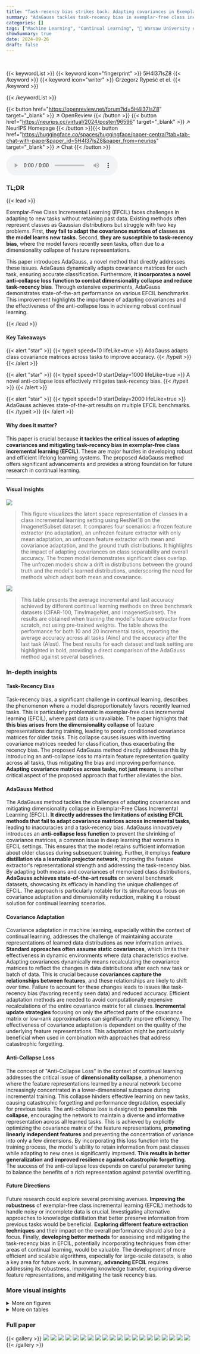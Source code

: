 ```yaml
---
title: "Task-recency bias strikes back: Adapting covariances in Exemplar-Free Class Incremental Learning"
summary: "AdaGauss tackles task-recency bias in exemplar-free class incremental learning by adapting class covariances and introducing an anti-collapse loss, achieving state-of-the-art results."
categories: []
tags: ["Machine Learning", "Continual Learning", "🏢 Warsaw University of Technology",]
showSummary: true
date: 2024-09-26
draft: false
---
```


<br>

{{< keywordList >}}
{{< keyword icon="fingerprint" >}} 5H4l37IsZ8 {{< /keyword >}}
{{< keyword icon="writer" >}} Grzegorz Rypeść et el. {{< /keyword >}}
 
{{< /keywordList >}}

{{< button href="https://openreview.net/forum?id=5H4l37IsZ8" target="_blank" >}}
↗ OpenReview
{{< /button >}}
{{< button href="https://neurips.cc/virtual/2024/poster/96596" target="_blank" >}}
↗ NeurIPS Homepage
{{< /button >}}{{< button href="https://huggingface.co/spaces/huggingface/paper-central?tab=tab-chat-with-paper&paper_id=5H4l37IsZ8&paper_from=neurips" target="_blank" >}}
↗ Chat
{{< /button >}}



<audio controls>
    <source src="https://ai-paper-reviewer.com/5H4l37IsZ8/podcast.wav" type="audio/wav">
    Your browser does not support the audio element.
</audio>


### TL;DR


{{< lead >}}

Exemplar-Free Class Incremental Learning (EFCIL) faces challenges in adapting to new tasks without retaining past data. Existing methods often represent classes as Gaussian distributions but struggle with two key problems. First, **they fail to adapt the covariance matrices of classes as the model learns new tasks**. Second, **they are susceptible to task-recency bias**, where the model favors recently seen tasks, often due to a dimensionality collapse of feature representations.



This paper introduces AdaGauss, a novel method that directly addresses these issues. AdaGauss dynamically adapts covariance matrices for each task, ensuring accurate classification. Furthermore, **it incorporates a novel anti-collapse loss function to combat dimensionality collapse and reduce task-recency bias**. Through extensive experiments, AdaGauss demonstrates state-of-the-art performance on various EFCIL benchmarks. This improvement highlights the importance of adapting covariances and the effectiveness of the anti-collapse loss in achieving robust continual learning.

{{< /lead >}}


#### Key Takeaways

{{< alert "star" >}}
{{< typeit speed=10 lifeLike=true >}} AdaGauss adapts class covariance matrices across tasks to improve accuracy. {{< /typeit >}}
{{< /alert >}}

{{< alert "star" >}}
{{< typeit speed=10 startDelay=1000 lifeLike=true >}} A novel anti-collapse loss effectively mitigates task-recency bias. {{< /typeit >}}
{{< /alert >}}

{{< alert "star" >}}
{{< typeit speed=10 startDelay=2000 lifeLike=true >}} AdaGauss achieves state-of-the-art results on multiple EFCIL benchmarks. {{< /typeit >}}
{{< /alert >}}

#### Why does it matter?
This paper is crucial because **it tackles the critical issues of adapting covariances and mitigating task-recency bias in exemplar-free class incremental learning (EFCIL)**.  These are major hurdles in developing robust and efficient lifelong learning systems. The proposed AdaGauss method offers significant advancements and provides a strong foundation for future research in continual learning.

------
#### Visual Insights



![](https://ai-paper-reviewer.com/5H4l37IsZ8/figures_1_1.jpg)

> This figure visualizes the latent space representation of classes in a class incremental learning setting using ResNet18 on the ImagenetSubset dataset.  It compares four scenarios: a frozen feature extractor (no adaptation), an unfrozen feature extractor with only mean adaptation, an unfrozen feature extractor with mean and covariance adaptation, and the ground truth distributions. It highlights the impact of adapting covariances on class separability and overall accuracy.  The frozen model demonstrates significant class overlap. The unfrozen models show a drift in distributions between the ground truth and the model's learned distributions, underscoring the need for methods which adapt both mean and covariance.





![](https://ai-paper-reviewer.com/5H4l37IsZ8/tables_6_1.jpg)

> This table presents the average incremental and last accuracy achieved by different continual learning methods on three benchmark datasets (CIFAR-100, TinyImageNet, and ImagenetSubset).  The results are obtained when training the model's feature extractor from scratch, not using pre-trained weights.  The table shows the performance for both 10 and 20 incremental tasks, reporting the average accuracy across all tasks (Ainc) and the accuracy after the last task (Alast). The best results for each dataset and task setting are highlighted in bold, providing a direct comparison of the AdaGauss method against several baselines.





### In-depth insights


#### Task-Recency Bias
Task-recency bias, a significant challenge in continual learning, describes the phenomenon where a model disproportionately favors recently learned tasks.  This is particularly problematic in exemplar-free class incremental learning (EFCIL), where past data is unavailable. The paper highlights that **this bias arises from the dimensionality collapse** of feature representations during training, leading to poorly conditioned covariance matrices for older tasks.  This collapse causes issues with inverting covariance matrices needed for classification, thus exacerbating the recency bias.  The proposed AdaGauss method directly addresses this by introducing an anti-collapse loss to maintain feature representation quality across all tasks, thus mitigating the bias and improving performance.  **Adapting covariance matrices across tasks, not just means**, is another critical aspect of the proposed approach that further alleviates the bias.

#### AdaGauss Method
The AdaGauss method tackles the challenges of adapting covariances and mitigating dimensionality collapse in Exemplar-Free Class Incremental Learning (EFCIL).  **It directly addresses the limitations of existing EFCIL methods that fail to adapt covariance matrices across incremental tasks**, leading to inaccuracies and a task-recency bias.  AdaGauss innovatively introduces an **anti-collapse loss function** to prevent the shrinking of covariance matrices, a common issue in deep learning that worsens in EFCIL settings.  This ensures that the model retains sufficient information about older classes during subsequent training. Further, it employs **feature distillation via a learnable projector network**, improving the feature extractor's representational strength and addressing the task-recency bias.  By adapting both means and covariances of memorized class distributions, **AdaGauss achieves state-of-the-art results** on several benchmark datasets, showcasing its efficacy in handling the unique challenges of EFCIL. The approach is particularly notable for its simultaneous focus on covariance adaptation and dimensionality reduction, making it a robust solution for continual learning scenarios.

#### Covariance Adaptation
Covariance adaptation in machine learning, especially within the context of continual learning, addresses the challenge of maintaining accurate representations of learned data distributions as new information arrives.  **Standard approaches often assume static covariances**, which limits their effectiveness in dynamic environments where data characteristics evolve.  Adapting covariances dynamically means recalculating the covariance matrices to reflect the changes in data distributions after each new task or batch of data. This is crucial because **covariances capture the relationships between features**, and these relationships are likely to shift over time.  Failure to account for these changes leads to issues like task-recency bias (favoring recently seen data) and reduced accuracy. Efficient adaptation methods are needed to avoid computationally expensive recalculations of the entire covariance matrix for all classes.  **Incremental update strategies** focusing on only the affected parts of the covariance matrix or low-rank approximations can significantly improve efficiency. The effectiveness of covariance adaptation is dependent on the quality of the underlying feature representations. This adaptation might be particularly beneficial when used in combination with approaches that address catastrophic forgetting.

#### Anti-Collapse Loss
The concept of "Anti-Collapse Loss" in the context of continual learning addresses the critical issue of **dimensionality collapse**, a phenomenon where the feature representations learned by a neural network become increasingly concentrated in a lower-dimensional subspace during incremental training. This collapse hinders effective learning on new tasks, causing catastrophic forgetting and performance degradation, especially for previous tasks.  The anti-collapse loss is designed to **penalize this collapse**, encouraging the network to maintain a diverse and informative representation across all learned tasks.  This is achieved by explicitly optimizing the covariance matrix of the feature representations, **promoting linearly independent features** and preventing the concentration of variance into only a few dimensions.  By incorporating this loss function into the training process, the model's ability to retain information from past classes while adapting to new ones is significantly improved.  **This results in better generalization and improved resilience against catastrophic forgetting**. The success of the anti-collapse loss depends on careful parameter tuning to balance the benefits of a rich representation against potential overfitting.

#### Future Directions
Future research could explore several promising avenues. **Improving the robustness** of exemplar-free class incremental learning (EFCIL) methods to handle noisy or incomplete data is crucial.  Investigating alternative approaches to knowledge distillation that better preserve information from previous tasks would be beneficial.  **Exploring different feature extraction techniques** and their impact on the overall performance should also be a focus.  Finally,  **developing better methods** for assessing and mitigating the task-recency bias in EFCIL, potentially incorporating techniques from other areas of continual learning, would be valuable.  The development of more efficient and scalable algorithms, especially for large-scale datasets, is also a key area for future work.  In summary, **advancing EFCIL** requires addressing its robustness, improving knowledge transfer, exploring diverse feature representations, and mitigating the task recency bias.


### More visual insights

<details>
<summary>More on figures
</summary>


![](https://ai-paper-reviewer.com/5H4l37IsZ8/figures_3_1.jpg)

> The figure visualizes the effect of training on incremental tasks on the distribution of data points in latent space.  When the feature extractor is frozen, the distributions of classes do not change, but they become inseparable. When it's unfrozen, the distributions change, but existing methods do not adapt to those changes leading to classification errors. Therefore, a suitable continual learning method should adapt the mean and covariance of distributions to maintain valid decision boundaries.


![](https://ai-paper-reviewer.com/5H4l37IsZ8/figures_7_1.jpg)

> The figure visualizes the performance of three different methods (No adapt, EFC, and AdaGauss) in adapting Gaussian distributions across ten incremental tasks on the ImagenetSubset dataset.  The three plots show the L2 distance between the memorized and real means, the L2 distance between the memorized and real covariance matrices, and the Kullback-Leibler (KL) divergence between the memorized and real distributions, respectively. AdaGauss consistently outperforms the other two methods, showcasing its effectiveness in adapting both the means and covariance matrices of Gaussian distributions, leading to more accurate representation of the learned classes and improved performance in continual learning.


![](https://ai-paper-reviewer.com/5H4l37IsZ8/figures_8_1.jpg)

> This figure visualizes the impact of the anti-collapse loss (LAC) on the distribution of eigenvalues of class representations.  The left plot shows the eigenvalue distribution for the method with and without LAC.  The plot shows that without LAC, there's a large gap between the largest and smallest eigenvalues, indicating a dimensionality collapse, meaning the representations are concentrated in a small number of dimensions.  With LAC, the distribution is significantly more uniform across all dimensions, demonstrating that LAC successfully prevents this collapse by ensuring more eigenvector contribute to representations.


![](https://ai-paper-reviewer.com/5H4l37IsZ8/figures_8_2.jpg)

> This figure visualizes how the representation strength of a ResNet18 model changes across ten incremental tasks of the ImageNetSubset dataset when trained with different knowledge distillation methods (none, feature, logit, projected).  The x-axis represents the task number, and the y-axis shows the number of eigenvalues required to capture 95% of the total variance in the feature extractor's output.  The graph demonstrates that different knowledge distillation techniques lead to varying representational strengths throughout the training process, which has implications for the effectiveness of the method.


![](https://ai-paper-reviewer.com/5H4l37IsZ8/figures_13_1.jpg)

> This figure visualizes the performance of AdaGauss in adapting class distributions compared to two other methods: one without adaptation and EFC (which only adapts means).  The three graphs show the L2 distance between memorized and real means, the L2 distance between memorized and real covariance matrices, and the Kullback-Leibler (KL) divergence between memorized and real distributions, respectively, across ten incremental tasks on the ImagenetSubset dataset.  The results demonstrate that AdaGauss significantly reduces the discrepancy between memorized and actual distributions compared to the other methods, highlighting its superior ability to adapt class distributions in continual learning.


![](https://ai-paper-reviewer.com/5H4l37IsZ8/figures_13_2.jpg)

> This figure visualizes the effect of training a ResNet18 model sequentially on the ImagenetSubset dataset, divided into 10 tasks.  The leftmost column shows the actual data points from past classes. The rest shows memorized distributions (how the model remembers the distributions) in the feature extractor's latent space with different training approaches.  Freezing the feature extractor maintains past distributions unchanged but results in class inseparability. Unfreezing it with no adaptation shows the shift in ground truth distributions, highlighting the need for adaptation of means and covariances (shown in the rightmost columns) to maintain accurate class boundaries.


![](https://ai-paper-reviewer.com/5H4l37IsZ8/figures_15_1.jpg)

> The figure visualizes the effectiveness of AdaGauss in adapting class distributions compared to methods that don't adapt (No adapt) and only adapt means (EFC).  It shows the L2 distance between memorized and real class means, the L2 distance between memorized and real class covariances, and the Kullback-Leibler (KL) divergence between the distributions.  AdaGauss consistently shows smaller distances, indicating better adaptation of class distributions across multiple tasks, demonstrating its superiority in handling distribution drift.


</details>




<details>
<summary>More on tables
</summary>


![](https://ai-paper-reviewer.com/5H4l37IsZ8/tables_6_2.jpg)
> This table presents the average incremental and last accuracy results for different continual learning methods on two fine-grained image classification datasets (CUB200 and FGVCAircraft).  The experiments use a pre-trained feature extractor, highlighting the performance of each method when adapting to new tasks without access to previous data. The table shows results for different numbers of tasks (T=5, T=10, T=20), comparing the average accuracy (Ainc) and the accuracy on the last task (Alast).

![](https://ai-paper-reviewer.com/5H4l37IsZ8/tables_7_1.jpg)
> This table presents the ablation study of the AdaGauss method, showing the impact of different components on the performance. It demonstrates the necessity of adapting means and covariances, utilizing the Bayes classifier, and employing the anti-collapse loss for optimal results. The results are presented for CIFAR-100 and ImagenetSubset datasets with 10 tasks each.

![](https://ai-paper-reviewer.com/5H4l37IsZ8/tables_9_1.jpg)
> This table presents the average incremental and last accuracy for different continual learning methods on CIFAR-100, TinyImageNet, and ImagenetSubset datasets when the feature extractor is trained from scratch.  The results are shown for 10 and 20 tasks, each containing an equal number of classes. The best-performing methods are highlighted in bold, indicating the superior performance of AdaGauss, the proposed method, compared to other state-of-the-art approaches.

![](https://ai-paper-reviewer.com/5H4l37IsZ8/tables_14_1.jpg)
> This table presents the average incremental and last accuracy achieved by different continual learning methods on three benchmark datasets (CIFAR-100, TinyImageNet, and ImageNetSubset) when training the feature extractor from scratch.  The results are shown for two different numbers of tasks (T=10 and T=20).  The best performing method for each metric and dataset is highlighted in bold.  The table provides a summary of the performance, with more detailed results presented in Table 5.

![](https://ai-paper-reviewer.com/5H4l37IsZ8/tables_14_2.jpg)
> This table presents the average incremental and last accuracy results for different continual learning methods on two fine-grained datasets (CUB200 and FGVCAircraft) when using a pre-trained feature extractor.  The results are broken down by the number of tasks (T=5, T=10, T=20) and show the average performance across five runs.  Variances for these results are provided in a separate table (Table 6).  The table compares the performance of AdaGauss to several other state-of-the-art continual learning methods.

![](https://ai-paper-reviewer.com/5H4l37IsZ8/tables_14_3.jpg)
> This table presents the results of the AdaGauss method using different backbone architectures (ResNet18, ConvNext (small), and ViT (small)) for the CUB200 and FGVCAircraft datasets.  The experiments were conducted with 10 and 20 equal tasks, and the models used weights pre-trained on ImageNet.  The table shows the last accuracy and average accuracy achieved by AdaGauss for each combination of dataset, task number, and architecture. This allows for a comparison of the performance of AdaGauss across different architectural choices.

![](https://ai-paper-reviewer.com/5H4l37IsZ8/tables_15_1.jpg)
> This table presents the last accuracy and average accuracy for different continual learning methods on CIFAR100 and ImageNetSubset datasets when training is performed only on half of the data.  It compares the performance of AdaGauss against other state-of-the-art methods in this specific setting.

![](https://ai-paper-reviewer.com/5H4l37IsZ8/tables_15_2.jpg)
> This table presents the ablation study results on the impact of batch normalization on AdaGauss performance. It compares the last accuracy and average accuracy of AdaGauss when trained with no batch normalization, with frozen batch normalization, and with standard batch normalization (Resnet18). The results are shown for CIFAR100, ImageNetSubset, and CUB200 datasets.

</details>




### Full paper

{{< gallery >}}
<img src="https://ai-paper-reviewer.com/5H4l37IsZ8/1.png" class="grid-w50 md:grid-w33 xl:grid-w25" />
<img src="https://ai-paper-reviewer.com/5H4l37IsZ8/2.png" class="grid-w50 md:grid-w33 xl:grid-w25" />
<img src="https://ai-paper-reviewer.com/5H4l37IsZ8/3.png" class="grid-w50 md:grid-w33 xl:grid-w25" />
<img src="https://ai-paper-reviewer.com/5H4l37IsZ8/4.png" class="grid-w50 md:grid-w33 xl:grid-w25" />
<img src="https://ai-paper-reviewer.com/5H4l37IsZ8/5.png" class="grid-w50 md:grid-w33 xl:grid-w25" />
<img src="https://ai-paper-reviewer.com/5H4l37IsZ8/6.png" class="grid-w50 md:grid-w33 xl:grid-w25" />
<img src="https://ai-paper-reviewer.com/5H4l37IsZ8/7.png" class="grid-w50 md:grid-w33 xl:grid-w25" />
<img src="https://ai-paper-reviewer.com/5H4l37IsZ8/8.png" class="grid-w50 md:grid-w33 xl:grid-w25" />
<img src="https://ai-paper-reviewer.com/5H4l37IsZ8/9.png" class="grid-w50 md:grid-w33 xl:grid-w25" />
<img src="https://ai-paper-reviewer.com/5H4l37IsZ8/10.png" class="grid-w50 md:grid-w33 xl:grid-w25" />
<img src="https://ai-paper-reviewer.com/5H4l37IsZ8/11.png" class="grid-w50 md:grid-w33 xl:grid-w25" />
<img src="https://ai-paper-reviewer.com/5H4l37IsZ8/12.png" class="grid-w50 md:grid-w33 xl:grid-w25" />
<img src="https://ai-paper-reviewer.com/5H4l37IsZ8/13.png" class="grid-w50 md:grid-w33 xl:grid-w25" />
<img src="https://ai-paper-reviewer.com/5H4l37IsZ8/14.png" class="grid-w50 md:grid-w33 xl:grid-w25" />
<img src="https://ai-paper-reviewer.com/5H4l37IsZ8/15.png" class="grid-w50 md:grid-w33 xl:grid-w25" />
<img src="https://ai-paper-reviewer.com/5H4l37IsZ8/16.png" class="grid-w50 md:grid-w33 xl:grid-w25" />
<img src="https://ai-paper-reviewer.com/5H4l37IsZ8/17.png" class="grid-w50 md:grid-w33 xl:grid-w25" />
<img src="https://ai-paper-reviewer.com/5H4l37IsZ8/18.png" class="grid-w50 md:grid-w33 xl:grid-w25" />
<img src="https://ai-paper-reviewer.com/5H4l37IsZ8/19.png" class="grid-w50 md:grid-w33 xl:grid-w25" />
<img src="https://ai-paper-reviewer.com/5H4l37IsZ8/20.png" class="grid-w50 md:grid-w33 xl:grid-w25" />
{{< /gallery >}}